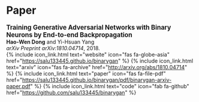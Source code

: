 # Paper

<b style="font-size:larger;">Training Generative Adversarial Networks with
Binary Neurons by End-to-end Backpropagation</b><br>
__Hao-Wen Dong__ and Yi-Hsuan Yang<br>
_arXiv Preprint arXiv:1810.04714_, 2018.<br>
{% include icon_link.html text="website" icon="fas fa-globe-asia" href="https://salu133445.github.io/binarygan" %}
{% include icon_link.html text="arxiv" icon="fas fa-archive" href="http://arxiv.org/abs/1810.04714" %}
{% include icon_link.html text="paper" icon="fas fa-file-pdf" href="https://salu133445.github.io/binarygan/pdf/binarygan-arxiv-paper.pdf" %}
{% include icon_link.html text="code" icon="fab fa-github" href="https://github.com/salu133445/binarygan" %}
